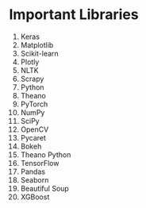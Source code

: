 # Important Libraries

1. Keras
2. Matplotlib
3. Scikit-learn
4. Plotly
5. NLTK
6. Scrapy
7. Python
8. Theano
9. PyTorch
10. NumPy
11. SciPy
12. OpenCV
13. Pycaret
14. Bokeh
15. Theano Python
16. TensorFlow
17. Pandas
18. Seaborn
19. Beautiful Soup
20. XGBoost
